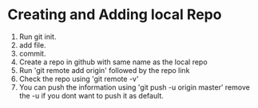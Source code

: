 # Creating and Adding local Repo
1. Run git init.
2. add file.
3. commit.
4. Create a repo in github with same name as the local repo
5. Run 'git remote add origin' followed by the repo link
6.  Check the repo using 'git remote -v'
7. You can push the information using 'git push -u origin master' remove the -u if you dont want to push it as default.